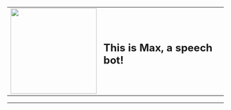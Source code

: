 

<table style="border:0px solid black;">
<tr>
<td><image src="docs/images/robot.png" height="200"></td>
<td><h2>This is Max, a speech bot!</h2></td>
</tr>
</table>

---
